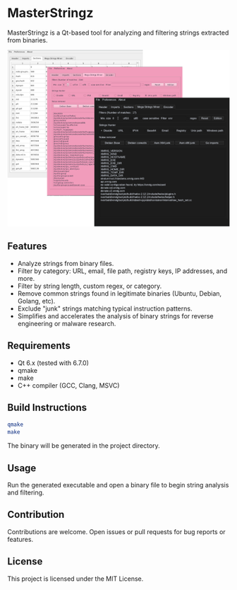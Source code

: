 # MasterStringz

MasterStringz is a Qt-based tool for analyzing and filtering strings extracted from binaries.


![scrsht](screenshot.png)

## Features

- Analyze strings from binary files.
- Filter by category: URL, email, file path, registry keys, IP addresses, and more.
- Filter by string length, custom regex, or category.
- Remove common strings found in legitimate binaries (Ubuntu, Debian, Golang, etc).
- Exclude "junk" strings matching typical instruction patterns.
- Simplifies and accelerates the analysis of binary strings for reverse engineering or malware research.

## Requirements

- Qt 6.x (tested with 6.7.0)
- qmake
- make
- C++ compiler (GCC, Clang, MSVC)

## Build Instructions

```sh
qmake
make
```

The binary will be generated in the project directory.

## Usage

Run the generated executable and open a binary file to begin string analysis and filtering.

## Contribution

Contributions are welcome. Open issues or pull requests for bug reports or features.

## License

This project is licensed under the MIT License.